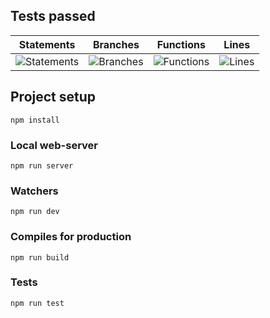 ## Tests passed

| Statements                                                                    | Branches                                                            | Functions                                                                  | Lines                                                                    |
| ----------------------------------------------------------------------------- | ------------------------------------------------------------------- | -------------------------------------------------------------------------- | ------------------------------------------------------------------------ |
| ![Statements](https://img.shields.io/badge/Coverage-100%25-brightgreen.svg) | ![Branches](https://img.shields.io/badge/Coverage-71.88%25-red.svg) | ![Functions](https://img.shields.io/badge/Coverage-100%25-brightgreen.svg) | ![Lines](https://img.shields.io/badge/Coverage-100%25-brightgreen.svg) |

## Project setup

```
npm install
```

### Local web-server

```
npm run server
```

### Watchers

```
npm run dev
```

### Compiles for production

```
npm run build
```

### Tests

```
npm run test
```
